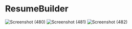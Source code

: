 # ResumeBuilder
![Screenshot (480)](https://github.com/FriendlyIndr/ResumeBuilder/assets/130074794/921c7605-833c-465a-a22c-257904a2723e)
![Screenshot (481)](https://github.com/FriendlyIndr/ResumeBuilder/assets/130074794/c5ae13bf-44dd-4783-8173-04932d6bfb1a)
![Screenshot (482)](https://github.com/FriendlyIndr/ResumeBuilder/assets/130074794/0312063d-bcb0-414a-8d33-2b71ce9368ff)
